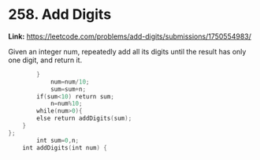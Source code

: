 # 258. Add Digits

**Link:** https://leetcode.com/problems/add-digits/submissions/1750554983/

Given an integer num, repeatedly add all its digits until the result has only one digit, and return it.

```cpp
        }
            num=num/10;
            sum=sum+n;
        if(sum<10) return sum;
            n=num%10;
        while(num>0){
        else return addDigits(sum);
    }
};
        int sum=0,n;
    int addDigits(int num) {
```
